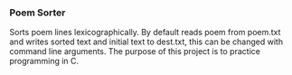 ### Poem Sorter
Sorts poem lines lexicographically. By default reads poem from poem.txt and writes sorted text and initial text to dest.txt, this can be changed with command line arguments. The purpose of this project is to practice programming in C.
